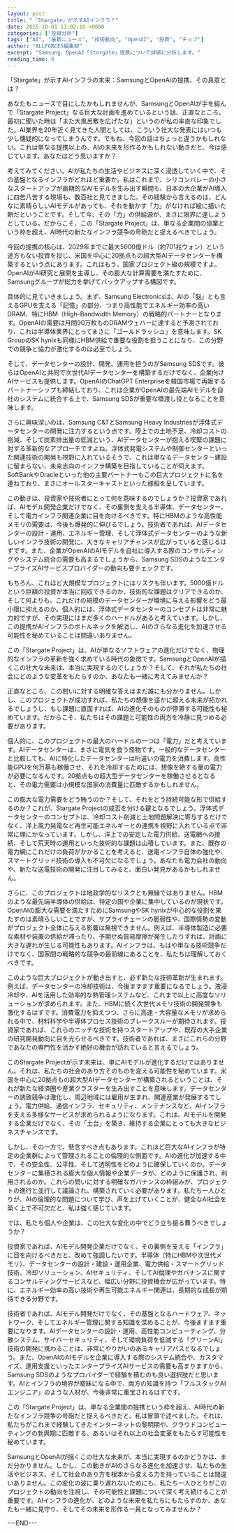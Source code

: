 ```yaml
---
layout: post
title: "「Stargate」が示すAIインフラ？"
date: 2025-10-01 13:02:18 +0000
categories: ["投資分析"]
tags: ["AI", "最新ニュース", "技術動向", "OpenAI", "投資", "チップ"]
author: "ALLFORCES編集部"
excerpt: "Samsung、OpenAI「Stargate」提携について詳細に分析します。"
reading_time: 8
---
```


「Stargate」が示すAIインフラの未来：SamsungとOpenAIの提携、その真意とは？

あなたもニュースで目にしたかもしれませんが、SamsungとOpenAIが手を組んで「Stargate Project」なる巨大な計画を進めているという話、正直なところ、最初に聞いた時は「また大風呂敷を広げたな」というのが私の率直な印象でした。AI業界を20年近く見てきた人間としては、こういう壮大な発表にはいつも少し懐疑的になってしまうんです。でもね、今回の話はちょっと違うかもしれない。これは単なる提携以上の、AIの未来を形作るかもしれない動きだと、今は感じています。あなたはどう思いますか？

考えてみてください。AIが私たちの生活やビジネスに深く浸透していく中で、その基盤となるインフラがどれほど重要か。私はこれまで、シリコンバレーの小さなスタートアップが画期的なAIモデルを生み出す瞬間も、日本の大企業がAI導入に四苦八苦する現場も、数百社と見てきました。その経験から言えるのは、どんなに素晴らしいAIモデルがあっても、それを動かす「力」がなければ絵に描いた餅だということです。そして今、その「力」の供給源が、まさに限界に達しようとしている。だからこそ、この「Stargate Project」は、単なる企業間の協業という枠を超え、AI時代の新たなインフラ競争の号砲だと捉えるべきでしょう。

今回の提携の核心は、2029年までに最大5000億ドル（約701兆ウォン）という途方もない投資を投じ、米国を中心に20拠点もの超大型AIデータセンターを構築するという点にあります。これはもう、国家プロジェクト級の規模ですよ。OpenAIがAI研究と展開を主導し、その膨大な計算需要を満たすために、Samsungグループが総力を挙げてバックアップする構図です。

具体的に見ていきましょう。まず、Samsung Electronicsは、AIの「脳」とも言えるGPUを支える「記憶」の部分、つまり高性能でエネルギー効率の高いDRAM、特にHBM（High-Bandwidth Memory）の戦略的パートナーとなります。OpenAIの需要は月間90万枚ものDRAMウェハーに達すると予測されており、これは半導体業界にとってまさに「ゴールドラッシュ」を意味します。SK GroupのSK hynixも同様にHBM供給で重要な役割を担うことになり、この分野での競争と協力が激化するのは必至でしょう。

そして、データセンターの設計、開発、運用を担うのがSamsung SDSです。彼らはOpenAIと共同で次世代AIデータセンターを構築するだけでなく、企業向けAIサービスも提供します。OpenAIのChatGPT Enterpriseを韓国市場で再販するパートナーシップも締結しており、これは企業がOpenAIの最先端AIモデルを自社のシステムに統合する上で、Samsung SDSが重要な橋渡し役となることを意味します。

さらに興味深いのは、Samsung C&TとSamsung Heavy Industriesが浮体式データセンターの開発に注力するという点です。陸上での土地不足、冷却コストの削減、そして炭素排出量の低減という、AIデータセンターが抱える喫緊の課題に対する革新的なアプローチですよね。浮体式発電システムや制御センターといった関連技術の開発も視野に入れているそうで、これは単なるデータセンター建設に留まらない、未来志向のインフラ構築を目指していることが伺えます。SoftBankやOracleといった他の主要パートナーもこの巨大プロジェクトに名を連ねており、まさにオールスターキャストといった様相を呈しています。

この動きは、投資家や技術者にとって何を意味するのでしょうか？投資家であれば、AIモデル開発企業だけでなく、その裏側を支える半導体、データセンター、そして電力インフラ関連企業に目を向けるべきです。特にHBMのような高性能メモリの需要は、今後も爆発的に伸びるでしょう。技術者であれば、AIデータセンターの設計・運用、エネルギー管理、そして浮体式データセンターのような新しいインフラ技術の開発に、大きなキャリアチャンスが広がっていると感じるはずです。また、企業がOpenAIのAIモデルを自社に導入する際のコンサルティングやシステム統合の需要も高まるでしょうから、Samsung SDSのようなエンタープライズAIサービスプロバイダーの動向も要チェックです。

もちろん、これほど大規模なプロジェクトにはリスクも伴います。5000億ドルという巨額の投資が本当に回収できるのか、技術的な課題はクリアできるのか、そして何よりも、これだけの規模のデータセンターが環境に与える影響をどう最小限に抑えるのか。個人的には、浮体式データセンターのコンセプトは非常に魅力的ですが、その実現にはまだ多くのハードルがあると考えています。しかし、この提携がAIインフラのボトルネックを解消し、AIのさらなる進化を加速させる可能性を秘めていることは間違いありません。

この「Stargate Project」は、AIが単なるソフトウェアの進化だけでなく、物理的なインフラの革新を強く求めている時代の象徴です。SamsungとOpenAIが描くこの壮大な未来は、本当に実現するのでしょうか？そして、それが私たちの社会にどのような変革をもたらすのか、あなたも一緒に考えてみませんか？

正直なところ、この問いに対する明確な答えはまだ誰にも分かりません。しかし、このプロジェクトが成功すれば、私たちの想像を遥かに超える未来が拓かれるでしょうし、もし課題に直面すれば、AIの進化そのものが停滞する可能性も秘めています。だからこそ、私たちはその課題と可能性の両方を冷静に見つめる必要があります。

個人的に、このプロジェクトの最大のハードルの一つは「電力」だと考えています。AIデータセンターは、まさに電気を食う怪物です。一般的なデータセンターと比較しても、AIに特化したデータセンターは桁違いの電力を消費します。高性能GPUを何万基も稼働させ、それを冷却するためには、想像を絶する量の電力が必要になるんです。20拠点もの超大型データセンターを稼働させるとなると、その電力需要は小規模な国家の消費量に匹敵するかもしれません。

この膨大な電力需要をどう賄うのか？そして、それをどう持続可能な形で供給するのか？これが、Stargate Projectの成否を分ける鍵となるでしょう。浮体式データセンターのコンセプトは、冷却コスト削減と土地問題解決に寄与するだけでなく、洋上風力発電など再生可能エネルギーとの連携を視野に入れている点で非常に理にかなっています。しかし、洋上での安定した電力供給、送電網への接続、そして荒天時の運用といった技術的な課題は山積しています。また、既存の電力網にこれだけの負荷がかかることを考えると、送電インフラ自体の強化や、スマートグリッド技術の導入も不可欠になるでしょう。あなたも電力会社の動向や、新たな送電技術の開発に注目してみると、面白い発見があるかもしれません。

さらに、このプロジェクトは地政学的なリスクとも無縁ではありません。HBMのような最先端半導体の供給は、特定の国や企業に集中しているのが現状です。OpenAIの膨大な需要を満たすためにSamsungやSK hynixが中心的な役割を果たすのは素晴らしいことですが、サプライチェーンの脆弱性や、国際情勢の変動がプロジェクト全体に与える影響は無視できません。例えば、半導体製造に必要な素材や装置の供給が滞ったり、予期せぬ貿易摩擦が発生したりすれば、計画に大きな遅れが生じる可能性もあります。AIインフラは、もはや単なる技術競争だけでなく、国家間の戦略的な競争の最前線にあることを、私たちは理解しておくべきです。

このような巨大プロジェクトが動き出すと、必ず新たな技術革新が生まれます。例えば、データセンターの冷却技術は、今後ますます重要になるでしょう。液浸冷却や、AIを活用した効率的な熱管理システムなど、これまで以上に高度なソリューションが求められます。また、HBMに続く次世代メモリ技術の開発競争も激化するはずです。消費電力を抑えつつ、さらに高速・大容量なメモリが求められる中で、材料科学や半導体プロセス技術のブレークスルーが期待されます。投資家であれば、これらのニッチな技術を持つスタートアップや、既存の大手企業の研究開発動向に目を光らせるべきです。技術者であれば、まさにこれらの分野であなたの専門性を活かす絶好の機会が訪れていると言えるでしょう。

このStargate Projectが示す未来は、単にAIモデルが進化するだけではありません。それは、私たちの社会のあり方そのものを変える可能性を秘めています。米国を中心に20拠点もの超大型AIデータセンターが構築されるということは、それが新たな経済圏や産業クラスターを生み出すことを意味します。データセンターの誘致競争は激化し、周辺地域には雇用が生まれ、関連産業が発展するでしょう。電力供給、通信インフラ、セキュリティ、メンテナンスなど、AIインフラを支える多様なサービスが求められるようになります。これは、AIモデルを開発する企業だけでなく、その「土台」を築き、維持する企業にとっても大きなビジネスチャンスです。

しかし、その一方で、懸念すべき点もあります。これほど巨大なAIインフラが特定の企業群によって管理されることの倫理的な側面です。AIの進化が加速する中で、その安全性、公平性、そして透明性をどのように確保していくのか。データセンターに集積される膨大な個人情報や企業データが、どのように保護され、利用されるのか。これらの問いに対する明確なガバナンスの枠組みが、プロジェクトの進行と並行して議論され、構築されていく必要があります。私たち一人ひとりが、AIの倫理的な問題について学び、声を上げていくことが、健全なAI社会を築く上で不可欠だと、私は強く感じています。

では、私たち個人や企業は、この壮大な変化の中でどう立ち振る舞うべきでしょうか？

投資家であれば、AIモデル開発企業だけでなく、その裏側を支える「インフラ」に目を向けるべきだと、改めて強調したいです。半導体（特にHBMや次世代メモリ）、データセンターの設計・建設・運用企業、電力供給・スマートグリッド技術、冷却ソリューション、AIセキュリティ、そしてAI倫理やガバナンスに関するコンサルティングサービスなど、幅広い分野に投資機会が広がっています。特に、エネルギー効率の高い技術や再生可能エネルギー関連は、長期的な成長が期待できる分野です。

技術者であれば、AIモデル開発だけでなく、その基盤となるハードウェア、ネットワーク、そしてエネルギー管理に関する知識を深めることが、今後ますます重要になります。AIデータセンターの設計・運用、高性能コンピューティング、分散システム、サイバーセキュリティ、そして環境負荷を低減する「グリーンAI」技術の開発に携わることは、非常にやりがいのあるキャリアパスとなるでしょう。また、OpenAIのAIモデルを企業に導入する際のシステム統合や、カスタマイズ、運用支援といったエンタープライズAIサービスの需要も高まりますから、Samsung SDSのようなプロバイダーで経験を積むのも良い選択肢だと思います。AIとインフラの境界が曖昧になる中で、両方の知識を持つ「フルスタックAIエンジニア」のような人材が、今後非常に重宝されるはずです。

この「Stargate Project」は、単なる企業間の提携という枠を超え、AI時代の新たなインフラ競争の号砲だと捉えるべきだと、私は冒頭で述べました。それは、私たちがこれまで経験してきたインターネットの黎明期や、クラウドコンピューティングの勃興期に匹敵する、あるいはそれ以上の社会変革をもたらす可能性を秘めています。

SamsungとOpenAIが描くこの壮大な未来が、本当に実現するのかどうかは、まだ分かりません。しかし、この動きがAIのさらなる進化を加速させ、私たちの生活やビジネス、そして社会のあり方を根本から変える力を持っていることは間違いありません。この変化の波に乗り遅れないためにも、私たち一人ひとりがこのプロジェクトの動向を注視し、その可能性と課題について深く考え続けることが重要です。AIインフラの進化が、どのような未来を私たちにもたらすのか、あなたも一緒に見守り、そしてその未来を形作る一員となってみませんか？

---END---